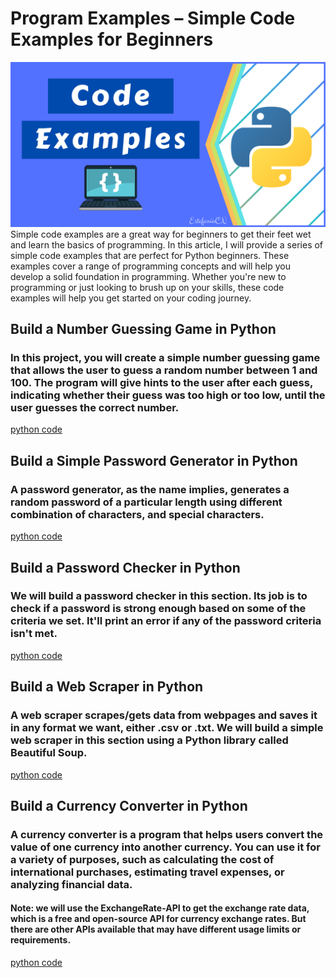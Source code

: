 # Program Examples – Simple Code Examples for Beginners
![Alt text](img.png "Simple Code Examples for Beginners")
Simple code examples are a great way for beginners to get their feet wet and learn the basics of programming. In this article, I will provide a series of simple code examples that are perfect for Python beginners.
These examples cover a range of programming concepts and will help you develop a solid foundation in programming. Whether you're new to programming or just looking to brush up on your skills, these code examples will help you get started on your coding journey.


## Build a Number Guessing Game in Python
### In this project, you will create a simple number guessing game that allows the user to guess a random number between 1 and 100. The program will give hints to the user after each guess, indicating whether their guess was too high or too low, until the user guesses the correct number.
[python code](Number_Guessing_Game.py) 

## Build a Simple Password Generator in Python
### A password generator, as the name implies, generates a random password of a particular length using different combination of characters, and special characters.
[python code](Simple_Password_Generator.py) 

## Build a Password Checker in Python
### We will build a password checker in this section. Its job is to check if a password is strong enough based on some of the criteria we set. It'll print an error if any of the password criteria isn't met.
[python code](Password_Checker.py) 

## Build a Web Scraper in Python
### A web scraper scrapes/gets data from webpages and saves it in any format we want, either .csv or .txt. We will build a simple web scraper in this section using a Python library called Beautiful Soup.
[python code](Web_Scraper_Python.py) 


## Build a Currency Converter in Python
### A currency converter is a program that helps users convert the value of one currency into another currency. You can use it for a variety of purposes, such as calculating the cost of international purchases, estimating travel expenses, or analyzing financial data.
#### Note: we will use the ExchangeRate-API to get the exchange rate data, which is a free and open-source API for currency exchange rates. But there are other APIs available that may have different usage limits or requirements.
[python code](Currency_Converter.py) 
